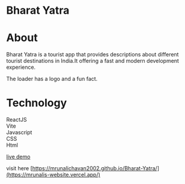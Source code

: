 

# Bharat Yatra
<h1>About</h1>
Bharat Yatra is a tourist app that provides descriptions about different tourist destinations in India.It offering a fast and modern development experience.

The loader has a logo and a fun fact.

<h1>Technology</h1>
ReactJS<br>
Vite<br>
Javascript<br>
CSS<br>
Html


<a href=https://mrunalichavan2002.github.io/Bharat-Yatra/>live demo</a>

visit here [https://mrunalichavan2002.github.io/Bharat-Yatra/](https://mrunalis-website.vercel.app/)


